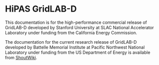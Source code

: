 # HiPAS GridLAB-D

This documentation is for the high-performance commercial release of GridLAB-D developed by Stanford University at SLAC National Accelerator Laboratory under funding from the California Energy Commission.

The documentation for the current research release of GridLAB-D developed by Battelle Memorial Institute at Pacific Northwest National Laboratory under funding from the US Department of Energy is available from [ShoutWiki](http://gridlab-d.shoutwiki.com/wiki/Main_Page).  


